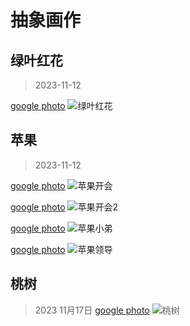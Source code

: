 # 抽象画作

## 绿叶红花

> 2023-11-12

[google photo](https://photos.app.goo.gl/nKzGXMQCJvH84G9S6)
![绿叶红花](/arts/green-and-flower.PNG)

## 苹果

> 2023-11-12

[google photo](https://photos.app.goo.gl/SRQGCnEfaxmzMe976)
![苹果开会](/arts/apple-group-square.png)

[google photo](https://photos.app.goo.gl/JagJozsazX9gE3Sf9)
![苹果开会2](/arts/apple-group-with-bg.PNG)

[google photo](https://photos.app.goo.gl/akgsYk6axNzquwP98)
![苹果小弟](/arts/IMG_0020.PNG)

[google photo](https://photos.app.goo.gl/T2WTTHG7ZAzHaXGf7)
![苹果领导](/arts/IMG_0022.PNG)

## 桃树

> 2023 11月17日
[google photo](https://photos.app.goo.gl/tRYh744BHHwKnJby6)
![桃树](/arts/IMG_0028.PNG)